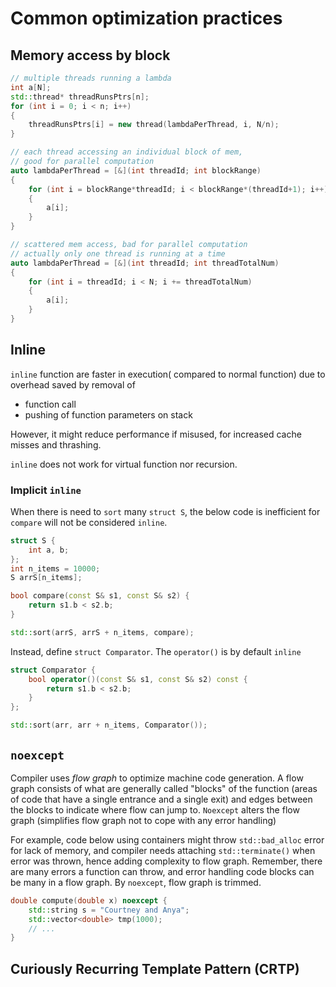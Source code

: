 # Common optimization practices

## Memory access by block 

```cpp
// multiple threads running a lambda
int a[N];
std::thread* threadRunsPtrs[n];
for (int i = 0; i < n; i++)
{
    threadRunsPtrs[i] = new thread(lambdaPerThread, i, N/n);
}

// each thread accessing an individual block of mem,
// good for parallel computation
auto lambdaPerThread = [&](int threadId; int blockRange)
{
    for (int i = blockRange*threadId; i < blockRange*(threadId+1); i++)
    {
        a[i];
    }
}

// scattered mem access, bad for parallel computation
// actually only one thread is running at a time
auto lambdaPerThread = [&](int threadId; int threadTotalNum)
{
    for (int i = threadId; i < N; i += threadTotalNum)
    {
        a[i];
    }
}
```

## Inline

`inline` function are faster in execution( compared to normal function) due to overhead saved by removal of
* function call
* pushing of function parameters on stack

However, it might reduce performance if misused, for increased cache misses and thrashing.

`inline` does not work for virtual function nor recursion.

### Implicit `inline`

When there is need to `sort` many `struct S`, the below code is inefficient for `compare` will not be considered `inline`.
```cpp
struct S {
    int a, b;
};
int n_items = 10000;
S arrS[n_items];

bool compare(const S& s1, const S& s2) {
    return s1.b < s2.b;
}

std::sort(arrS, arrS + n_items, compare);
```

Instead, define `struct Comparator`. The `operator()` is by default `inline`
```cpp
struct Comparator {
    bool operator()(const S& s1, const S& s2) const {
        return s1.b < s2.b;
    }
};

std::sort(arr, arr + n_items, Comparator());
```

## `noexcept`

Compiler uses *flow graph* to optimize machine code generation. A flow graph consists of what are generally called "blocks" of the function (areas of code that have a single entrance and a single exit) and edges between the blocks to indicate where flow can jump to. `Noexcept` alters the flow graph (simplifies flow graph not to cope with any error handling)

For example, code below using containers might throw `std::bad_alloc` error for lack of memory, and compiler needs attaching `std::terminate()` when error was thrown, hence adding complexity to flow graph. Remember, there are many errors a function can throw, and error handling code blocks can be many in a flow graph. By `noexcept`, flow graph is trimmed. 
```cpp
double compute(double x) noexcept {
    std::string s = "Courtney and Anya";
    std::vector<double> tmp(1000);
    // ...
}
```

## Curiously Recurring Template Pattern (CRTP)

